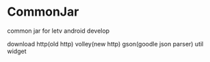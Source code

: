CommonJar
=========
common jar for letv android develop

download
http(old http)
volley(new http)
gson(goodle json parser)
util
widget
